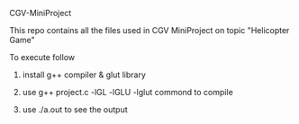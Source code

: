 CGV-MiniProject

  This repo contains all the files used in CGV MiniProject on topic "Helicopter Game"

To execute follow

 1. install g++ compiler & glut library

 2. use g++ project.c -lGL -lGLU -lglut commond to compile

 3. use ./a.out to see the output
